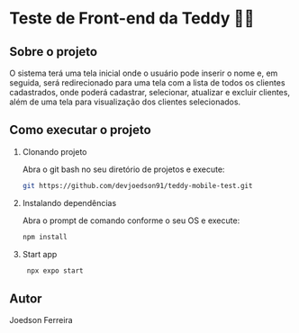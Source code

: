 # Teste de Front-end da Teddy 📲🧠

## Sobre o projeto

O sistema terá uma tela inicial onde o usuário pode inserir o nome e, em seguida, será
redirecionado para uma tela com a lista de todos os clientes cadastrados, onde poderá
cadastrar, selecionar, atualizar e excluir clientes, além de uma tela para visualização dos
clientes selecionados.

## Como executar o projeto

1. Clonando projeto

   Abra o git bash no seu diretório de projetos e execute:

   ```bash
   git https://github.com/devjoedson91/teddy-mobile-test.git
   ```

2. Instalando dependências

   Abra o prompt de comando conforme o seu OS e execute:

   ```bash
   npm install
   ```

3. Start app

   ```bash
    npx expo start
   ```

## Autor

Joedson Ferreira
